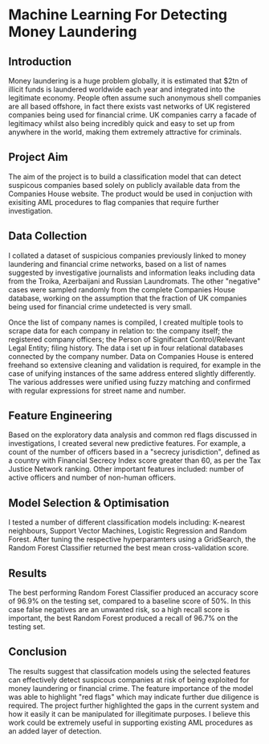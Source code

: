 # Machine Learning For Detecting Money Laundering

## Introduction
Money laundering is a huge problem globally, it is estimated that $2tn of illicit funds is laundered worldwide each year and integrated into the legitimate economy. People often assume such anonymous shell companies are all based offshore, in fact there exists vast networks of UK registered companies being used for financial crime. UK companies carry a facade of legitimacy whilst also being incredibly quick and easy to set up from anywhere in the world, making them extremely attractive for criminals. 

## Project Aim
The aim of the project is to build a classification model that can detect suspicous companies based solely on publicly available data from the Companies House website. The product would be used in conjuction with exisiting AML procedures to flag companies that require further investigation.

## Data Collection
I collated a dataset of suspicious companies previously linked to money laundering and financial crime networks, based on a list of names suggested by investigative journalists and information leaks including data from the Troika, Azerbaijani and Russian Laundromats. The other "negative" cases were sampled randomly from the complete Companies House database, working on the assumption that the fraction of UK companies being used for financial crime undetected is very small.

Once the list of company names is compiled, I created multiple tools to scrape data for each company in relation to: the company itself; the registered company officers; the Person of Significant Control/Relevant Legal Entity; filing history. The data i set up in four relational databases connected by the company number. Data on Companies House is entered freehand so extensive cleaning and validation is required, for example in the case of unifying instances of the same address entered slightly differently. The various addresses were unified using fuzzy matching and confirmed with regular expressions for street name and number.

## Feature Engineering
Based on the exploratory data analysis and common red flags discussed in investigations, I created several new predictive features. For example, a count of the number of officers based in a "secrecy jurisdiction", defined as a country with Financial Secrecy Index score greater than 60, as per the Tax Justice Network ranking. Other important features included: number of active officers and number of non-human officers.

## Model Selection & Optimisation
I tested a number of different classification models including: K-nearest neighbours, Support Vector Machines, Logistic Regression and Random Forest. After tuning the respective hyperparamters using a GridSearch, the Random Forest Classifier returned the best mean cross-validation score.

## Results
The best performing Random Forest Classifier produced an accuracy score of 96.9% on the testing set, compared to a baseline score of 50%. In this case false negatives are an unwanted risk, so a high recall score is important, the best Random Forest produced a recall of 96.7% on the testing set.

## Conclusion
The results suggest that classifcation models using the selected features can effectively detect suspicous companies at risk of being exploited for money laundering or financial crime. The feature importance of the model was able to highlight "red flags" which may indicate further due diligence is required. The project further highlighted the gaps in the current system and how it easily it can be manipulated for illegitimate purposes. I believe this work could be extremely useful in supporting existing AML procedures as an added layer of detection.
